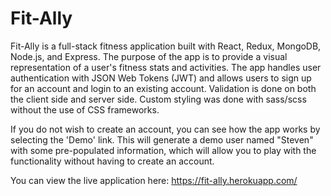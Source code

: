 # Fit-Ally

Fit-Ally is a full-stack fitness application built with React, Redux, MongoDB, Node.js, and Express. The purpose of the app is to provide a visual representation of a user's fitness stats and activities. The app handles user authentication with JSON Web Tokens (JWT) and allows users to sign up for an account and login to an existing account. Validation is done on both the client side and server side. Custom styling was done with sass/scss without the use of CSS frameworks. 

If you do not wish to create an account, you can see how the app works by selecting the 'Demo' link. This will generate a demo user named "Steven" with some pre-populated information, which will allow you to play with the functionality without having to create an account.

You can view the live application here: https://fit-ally.herokuapp.com/
